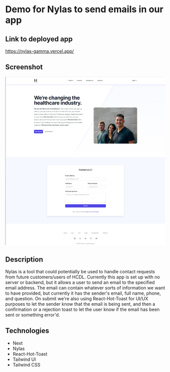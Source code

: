 # Demo for Nylas to send emails in our app

## Link to deployed app

https://nylas-gamma.vercel.app/

## Screenshot

![Standard modern homepage with contact us section](./public/screenshot.png)

## Description

Nylas is a tool that could potentially be used to handle contact requests from future customers/users of HCDL. Currently this app is set up with no server or backend, but it allows a user to send an email to the specified email address. The email can contain whatever sorts of information we want to have provided, but currently it has the sender's email, full name, phone, and question. On submit we're also using React-Hot-Toast for UI/UX purposes to let the sender know that the email is being sent, and then a confirmation or a rejection toast to let the user know if the email has been sent or something error'd.

## Technologies

- Next
- Nylas
- React-Hot-Toast
- Tailwind UI
- Tailwind CSS